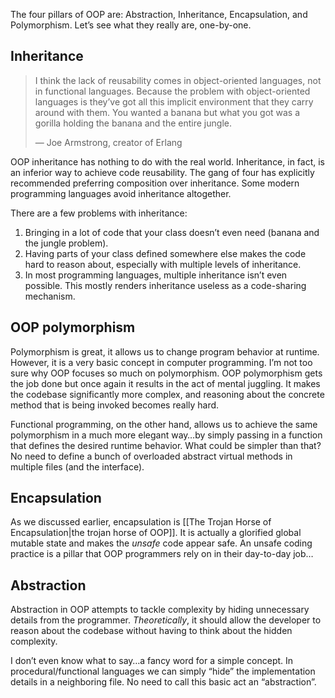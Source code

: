 The four pillars of OOP are: Abstraction, Inheritance, Encapsulation, and Polymorphism. Let’s see what they really are, one-by-one.

## Inheritance

> I think the lack of reusability comes in object-oriented languages, not in functional languages. Because the problem with object-oriented languages is they’ve got all this implicit environment that they carry around with them. You wanted a banana but what you got was a gorilla holding the banana and the entire jungle.
> 
> — Joe Armstrong, creator of Erlang

OOP inheritance has nothing to do with the real world. Inheritance, in fact, is an inferior way to achieve code reusability. The gang of four has explicitly recommended preferring composition over inheritance. Some modern programming languages avoid inheritance altogether.

There are a few problems with inheritance:

1. Bringing in a lot of code that your class doesn’t even need (banana and the jungle problem).
2. Having parts of your class defined somewhere else makes the code hard to reason about, especially with multiple levels of inheritance.
3. In most programming languages, multiple inheritance isn’t even possible. This mostly renders inheritance useless as a code-sharing mechanism.

## OOP polymorphism

Polymorphism is great, it allows us to change program behavior at runtime. However, it is a very basic concept in computer programming. I’m not too sure why OOP focuses so much on polymorphism. OOP polymorphism gets the job done but once again it results in the act of mental juggling. It makes the codebase significantly more complex, and reasoning about the concrete method that is being invoked becomes really hard.

Functional programming, on the other hand, allows us to achieve the same polymorphism in a much more elegant way…by simply passing in a function that defines the desired runtime behavior. What could be simpler than that? No need to define a bunch of overloaded abstract virtual methods in multiple files (and the interface).

## Encapsulation

As we discussed earlier, encapsulation is [[The Trojan Horse of Encapsulation|the trojan horse of OOP]]. It is actually a glorified global mutable state and makes the _unsafe_ code appear safe. An unsafe coding practice is a pillar that OOP programmers rely on in their day-to-day job…

## Abstraction

Abstraction in OOP attempts to tackle complexity by hiding unnecessary details from the programmer. _Theoretically_, it should allow the developer to reason about the codebase without having to think about the hidden complexity.

I don’t even know what to say…a fancy word for a simple concept. In procedural/functional languages we can simply “hide” the implementation details in a neighboring file. No need to call this basic act an “abstraction”.